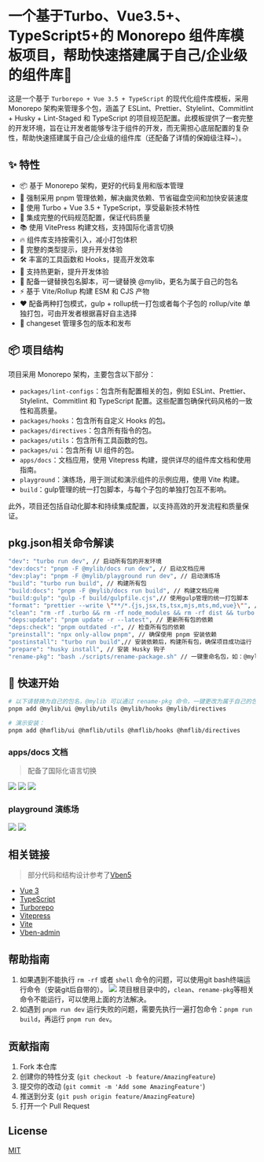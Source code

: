# 一个基于Turbo、Vue3.5+、TypeScript5+的 Monorepo 组件库模板项目，帮助快速搭建属于自己/企业级的组件库🚀

这是一个基于 `Turborepo + Vue 3.5 + TypeScript` 的现代化组件库模板，采用 Monorepo 架构来管理多个包，涵盖了 ESLint、Prettier、Stylelint、Commitlint + Husky + Lint-Staged 和 TypeScript 的项目规范配置。此模板提供了一套完整的开发环境，旨在让开发者能够专注于组件的开发，而无需担心底层配置的复杂性，帮助快速搭建属于自己/企业级的组件库（还配备了详情的保姆级注释~）。

## ✨ 特性

- 📦 基于 Monorepo 架构，更好的代码复用和版本管理
- 🚫 强制采用 pnpm 管理依赖，解决幽灵依赖、节省磁盘空间和加快安装速度
- 🚀 使用 Turbo + Vue 3.5 + TypeScript，享受最新技术特性
- 🎨 集成完整的代码规范配置，保证代码质量
- 📚 使用 VitePress 构建文档，支持国际化语言切换
- 🔥 组件库支持按需引入，减小打包体积
- 🎯 完整的类型提示，提升开发体验
- 🛠️ 丰富的工具函数和 Hooks，提高开发效率
- 🔄 支持热更新，提升开发体验
- 🔧 配备一键替换包名脚本，可一键替换 @mylib，更名为属于自己的包名
- ⚡️ 基于 Vite/Rollup 构建 ESM 和 CJS 产物
- ❤️ 配备两种打包模式，gulp + rollup统一打包或者每个子包的 rollup/vite 单独打包，可由开发者根据喜好自主选择
- 📝 changeset 管理多包的版本和发布

## 📦 项目结构

项目采用 Monorepo 架构，主要包含以下部分：

- `packages/lint-configs`：包含所有配置相关的包，例如 ESLint、Prettier、Stylelint、Commitlint 和 TypeScript 配置。这些配置包确保代码风格的一致性和高质量。
- `packages/hooks`：包含所有自定义 Hooks 的包。
- `packages/directives`：包含所有指令的包。
- `packages/utils`：包含所有工具函数的包。
- `packages/ui`：包含所有 UI 组件的包。
- `apps/docs`：文档应用，使用 Vitepress 构建，提供详尽的组件库文档和使用指南。
- `playground`：演练场，用于测试和演示组件的示例应用，使用 Vite 构建。
- `build`：gulp管理的统一打包脚本，与每个子包的单独打包互不影响。

此外，项目还包括自动化脚本和持续集成配置，以支持高效的开发流程和质量保证。

## pkg.json相关命令解读

```bash
"dev": "turbo run dev", // 启动所有包的开发环境
"dev:docs": "pnpm -F @mylib/docs run dev", // 启动文档应用
"dev:play": "pnpm -F @mylib/playground run dev", // 启动演练场
"build": "turbo run build", // 构建所有包
"build:docs": "pnpm -F @mylib/docs run build", // 构建文档应用
"build:gulp": "gulp -f build/gulpfile.cjs",// 使用gulp管理的统一打包脚本
"format": "prettier --write \"**/*.{js,jsx,ts,tsx,mjs,mts,md,vue}\"", // 格式化所有包的代码
"clean": "rm -rf .turbo && rm -rf node_modules && rm -rf dist && turbo run clean", // 清理所有包
"deps:update": "pnpm update -r --latest", // 更新所有包的依赖
"deps:check": "pnpm outdated -r", // 检查所有包的依赖
"preinstall": "npx only-allow pnpm", // 确保使用 pnpm 安装依赖
"postinstall": "turbo run build",// 安装依赖后，构建所有包，确保项目成功运行
"prepare": "husky install", // 安装 Husky 钩子
"rename-pkg": "bash ./scripts/rename-package.sh" // 一键重命名包，如：@mylib -> @vue3-lib
```

## 🚀 快速开始

```bash
# 以下请替换为自己的包名，@mylib 可以通过 rename-pkg 命令，一键更改为属于自己的包名，如 pnpm rename-pkg "@mylib" "@vue3-lib"
pnpm add @mylib/ui @mylib/utils @mylib/hooks @mylib/directives

# 演示安装：
pnpm add @hmflib/ui @hmflib/utils @hmflib/hooks @hmflib/directives
```

### apps/docs 文档

> 配备了国际化语言切换

![](https://huangmingfu.github.io/drawing-bed/images/pic-go/202412291431548.png)
![](https://huangmingfu.github.io/drawing-bed/images/pic-go/202411271629728.png)
![](https://huangmingfu.github.io/drawing-bed/images/pic-go/202411271629672.png)

### playground 演练场

![](https://huangmingfu.github.io/drawing-bed/images/pic-go/202411271630381.png)
![](https://huangmingfu.github.io/drawing-bed/images/pic-go/202411271631563.png)

## 相关链接

> 部分代码和结构设计参考了[Vben5](https://github.com/vbenjs/vue-vben-admin)

- [Vue 3](https://vuejs.org/)
- [TypeScript](https://www.typescriptlang.org/)
- [Turborepo](https://turbo.build/repo)
- [Vitepress](https://vitepress.dev/)
- [Vite](https://vitejs.dev/)
- [Vben-admin](https://github.com/vbenjs/vue-vben-admin)

## 帮助指南

1. 如果遇到不能执行 `rm -rf` 或者 `shell` 命令的问题，可以使用git bash终端运行命令（安装git后自带的）。
   ![](https://huangmingfu.github.io/drawing-bed/images/pic-go/202412251542234.png)
   项目根目录中的，`clean`、`rename-pkg`等相关命令不能运行，可以使用上面的方法解决。
2. 如遇到 `pnpm run dev` 运行失败的问题，需要先执行一遍打包命令：`pnpm run build`，再运行 `pnpm run dev`。

## 贡献指南

1. Fork 本仓库
2. 创建你的特性分支 (`git checkout -b feature/AmazingFeature`)
3. 提交你的改动 (`git commit -m 'Add some AmazingFeature'`)
4. 推送到分支 (`git push origin feature/AmazingFeature`)
5. 打开一个 Pull Request

## License

[MIT](LICENSE)
